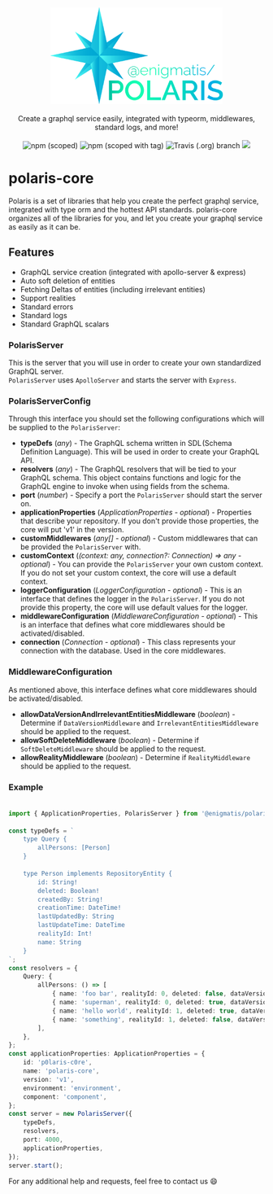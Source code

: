 <p align="center">
    <img height="190" src="https://github.com/Enigmatis/polaris-nest-logger/raw/master/polarisen.png" alt="polaris logo" /><br><br>
    Create a graphql service easily, integrated with typeorm, middlewares, standard logs, and more!<br><br>
    <img alt="npm (scoped)" src="https://img.shields.io/npm/v/@enigmatis/polaris-core">
    <img alt="npm (scoped with tag)" src="https://img.shields.io/npm/v/@enigmatis/polaris-core/beta">
    <img alt="Travis (.org) branch" src="https://travis-ci.com/Enigmatis/polaris-core.svg?branch=master">
    <a href="https://www.codacy.com/gh/Enigmatis/polaris-core?utm_source=github.com&amp;utm_medium=referral&amp;utm_content=Enigmatis/polaris-core&amp;utm_campaign=Badge_Grade"><img src="https://api.codacy.com/project/badge/Grade/6a403edb43684b2382728837f58bbfbb"/></a>
</p>

# polaris-core

Polaris is a set of libraries that help you create the perfect graphql service, integrated with type orm and the hottest API standards.
polaris-core organizes all of the libraries for you, and let you create your graphql service as easily as it can be.

## Features

-   GraphQL service creation (integrated with apollo-server & express)
-   Auto soft deletion of entities
-   Fetching Deltas of entities (including irrelevant entities)
-   Support realities
-   Standard errors
-   Standard logs
-   Standard GraphQL scalars

### PolarisServer

This is the server that you will use in order to create your own standardized GraphQL server.\
`PolarisServer` uses `ApolloServer` and starts the server with `Express`.

### PolarisServerConfig

Through this interface you should set the following configurations which will be supplied to the `PolarisServer`:

-   **typeDefs** (_any_) - The GraphQL schema written in SDL (Schema Definition Language).
    This will be used in order to create your GraphQL API.
-   **resolvers** (_any_) - The GraphQL resolvers that will be tied to your GraphQL schema.
    This object contains functions and logic for the GraphQL engine to invoke when using fields from the schema.
-   **port** (_number_) - Specify a port the `PolarisServer` should start the server on.
-   **applicationProperties** (_ApplicationProperties - optional_) - Properties that describe your repository.
    If you don't provide those properties, the core will put 'v1' in the version.
-   **customMiddlewares** (_any[] - optional_) - Custom middlewares that can be provided the `PolarisServer` with.
-   **customContext** (_(context: any, connection?: Connection) => any - optional_) - You can provide the `PolarisServer` your own custom context.
    If you do not set your custom context, the core will use a default context.
-   **loggerConfiguration** (_LoggerConfiguration - optional_) - This is an interface that defines the logger in the `PolarisServer`.
    If you do not provide this property, the core will use default values for the logger.
-   **middlewareConfiguration** (_MiddlewareConfiguration - optional_) - This is an interface that defines what core middlewares should be activated/disabled.
-   **connection** (_Connection - optional_) - This class represents your connection with the database. Used in the core middlewares.

### MiddlewareConfiguration

As mentioned above, this interface defines what core middlewares should be activated/disabled.

-   **allowDataVersionAndIrrelevantEntitiesMiddleware** (_boolean_) - Determine if `DataVersionMiddleware` and `IrrelevantEntitiesMiddleware` should be applied to the request.
-   **allowSoftDeleteMiddleware** (_boolean_) - Determine if `SoftDeleteMiddleware` should be applied to the request.
-   **allowRealityMiddleware** (_boolean_) - Determine if `RealityMiddleware` should be applied to the request.

### Example

```Typescript

import { ApplicationProperties, PolarisServer } from '@enigmatis/polaris-core';

const typeDefs = `
    type Query {
        allPersons: [Person]
    }

    type Person implements RepositoryEntity {
        id: String!
        deleted: Boolean!
        createdBy: String!
        creationTime: DateTime!
        lastUpdatedBy: String
        lastUpdateTime: DateTime
        realityId: Int!
        name: String
    }
`;
const resolvers = {
    Query: {
        allPersons: () => [
            { name: 'foo bar', realityId: 0, deleted: false, dataVersion: 2 },
            { name: 'superman', realityId: 0, deleted: true, dataVersion: 3 },
            { name: 'hello world', realityId: 1, deleted: true, dataVersion: 3 },
            { name: 'something', realityId: 1, deleted: false, dataVersion: 4 },
        ],
    },
};
const applicationProperties: ApplicationProperties = {
    id: 'p0laris-c0re',
    name: 'polaris-core',
    version: 'v1',
    environment: 'environment',
    component: 'component',
};
const server = new PolarisServer({
    typeDefs,
    resolvers,
    port: 4000,
    applicationProperties,
});
server.start();

```

For any additional help and requests, feel free to contact us :smile:

